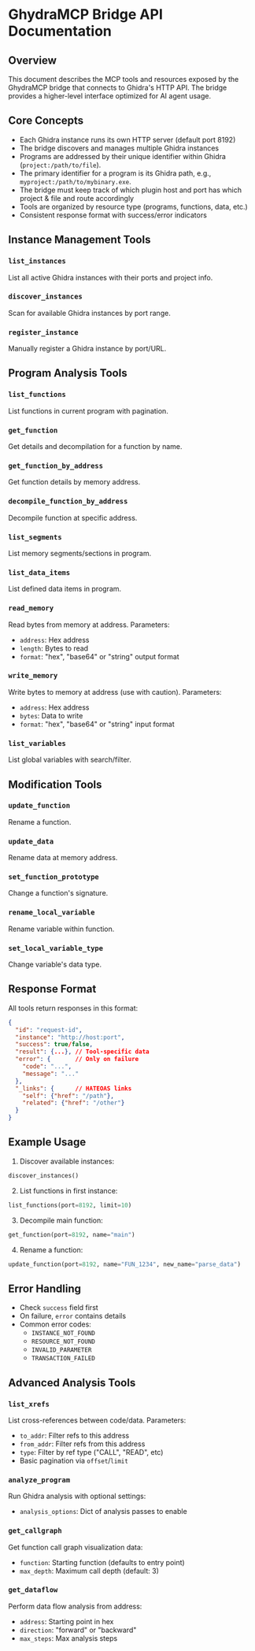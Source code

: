 # GhydraMCP Bridge API Documentation

## Overview
This document describes the MCP tools and resources exposed by the GhydraMCP bridge that connects to Ghidra's HTTP API. The bridge provides a higher-level interface optimized for AI agent usage.

## Core Concepts
- Each Ghidra instance runs its own HTTP server (default port 8192)
- The bridge discovers and manages multiple Ghidra instances
- Programs are addressed by their unique identifier within Ghidra (`project:/path/to/file`).
- The primary identifier for a program is its Ghidra path, e.g., `myproject:/path/to/mybinary.exe`.
- The bridge must keep track of which plugin host and port has which project & file and route accordingly
- Tools are organized by resource type (programs, functions, data, etc.)
- Consistent response format with success/error indicators

## Instance Management Tools

### `list_instances`
List all active Ghidra instances with their ports and project info.

### `discover_instances`
Scan for available Ghidra instances by port range.

### `register_instance`
Manually register a Ghidra instance by port/URL.

## Program Analysis Tools

### `list_functions`
List functions in current program with pagination.

### `get_function`
Get details and decompilation for a function by name.

### `get_function_by_address` 
Get function details by memory address.

### `decompile_function_by_address`
Decompile function at specific address.

### `list_segments`
List memory segments/sections in program.

### `list_data_items`
List defined data items in program.

### `read_memory`
Read bytes from memory at address. Parameters:
- `address`: Hex address
- `length`: Bytes to read
- `format`: "hex", "base64" or "string" output format

### `write_memory`
Write bytes to memory at address (use with caution). Parameters:  
- `address`: Hex address
- `bytes`: Data to write  
- `format`: "hex", "base64" or "string" input format

### `list_variables`
List global variables with search/filter.

## Modification Tools

### `update_function`
Rename a function.

### `update_data` 
Rename data at memory address.

### `set_function_prototype`
Change a function's signature.

### `rename_local_variable`
Rename variable within function.

### `set_local_variable_type`
Change variable's data type.

## Response Format
All tools return responses in this format:
```json
{
  "id": "request-id",
  "instance": "http://host:port",
  "success": true/false,
  "result": {...}, // Tool-specific data
  "error": {       // Only on failure
    "code": "...",
    "message": "..."
  },
  "_links": {      // HATEOAS links
    "self": {"href": "/path"},
    "related": {"href": "/other"}
  }
}
```

## Example Usage

1. Discover available instances:
```python
discover_instances()
```

2. List functions in first instance:
```python 
list_functions(port=8192, limit=10)
```

3. Decompile main function:
```python
get_function(port=8192, name="main")
```

4. Rename a function:
```python
update_function(port=8192, name="FUN_1234", new_name="parse_data")
```

## Error Handling
- Check `success` field first
- On failure, `error` contains details
- Common error codes:
  - `INSTANCE_NOT_FOUND`
  - `RESOURCE_NOT_FOUND` 
  - `INVALID_PARAMETER`
  - `TRANSACTION_FAILED`

## Advanced Analysis Tools

### `list_xrefs`  
List cross-references between code/data. Parameters:
- `to_addr`: Filter refs to this address
- `from_addr`: Filter refs from this address  
- `type`: Filter by ref type ("CALL", "READ", etc)
- Basic pagination via `offset`/`limit`

### `analyze_program`
Run Ghidra analysis with optional settings:
- `analysis_options`: Dict of analysis passes to enable

### `get_callgraph`
Get function call graph visualization data:
- `function`: Starting function (defaults to entry point)
- `max_depth`: Maximum call depth (default: 3)

### `get_dataflow`  
Perform data flow analysis from address:
- `address`: Starting point in hex
- `direction`: "forward" or "backward"
- `max_steps`: Max analysis steps
